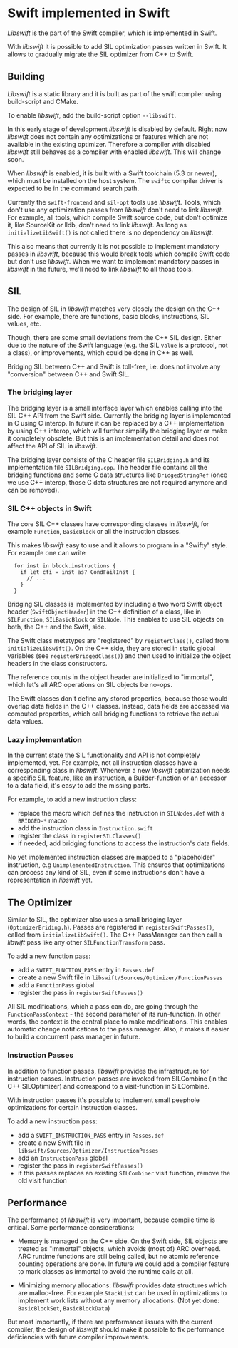 # Swift implemented in Swift

_Libswift_ is the part of the Swift compiler, which is implemented in Swift.

With _libswift_ it is possible to add SIL optimization passes written in Swift. It allows to gradually migrate the SIL optimizer from C++ to Swift.

## Building

_Libswift_ is a static library and it is built as part of the swift compiler using build-script and CMake.

To enable _libswift_, add the build-script option `--libswift`.

In this early stage of development _libswift_ is disabled by default. Right now _libswift_ does not contain any optimizations or features which are not available in the existing optimizer. Therefore a compiler with disabled _libswift_ still behaves as a compiler with enabled _libswift_. This will change soon.

When _libswift_ is enabled, it is built with a Swift toolchain (5.3 or newer), which must be installed on the host system. The `swiftc` compiler driver is expected to be in the command search path.

Currently the `swift-frontend` and `sil-opt` tools use _libswift_. Tools, which don't use any optimization passes from _libswift_ don't need to link _libswift_. For example, all tools, which compile Swift source code, but don't optimize it, like SourceKit or lldb, don't need to link _libswift_. As long as `initializeLibSwift()` is not called there is no dependency on _libswift_.

This also means that currently it is not possible to implement mandatory passes in _libswift_, because this would break tools which compile Swift code but don't use _libswift_. When we want to implement mandatory passes in _libswift_ in the future, we'll need to link _libswift_ to all those tools.

## SIL

The design of SIL in _libswift_ matches very closely the design on the C++ side. For example, there are functions, basic blocks, instructions, SIL values, etc.

Though, there are some small deviations from the C++ SIL design. Either due to the nature of the Swift language (e.g. the SIL `Value` is a protocol, not a class), or improvements, which could be done in C++ as well.

Bridging SIL between C++ and Swift is toll-free, i.e. does not involve any "conversion" between C++ and Swift SIL.

### The bridging layer

The bridging layer is a small interface layer which enables calling into the SIL C++ API from the Swift side. Currently the bridging layer is implemented in C using C interop. In future it can be replaced by a C++ implementation by using C++ interop, which will further simplify the bridging layer or make it completely obsolete. But this is an implementation detail and does not affect the API of SIL in _libswift_.

The bridging layer consists of the C header file `SILBridging.h` and its implementation file `SILBridging.cpp`. The header file contains all the bridging functions and some C data structures like `BridgedStringRef` (once we use C++ interop, those C data structures are not required anymore and can be removed).

### SIL C++ objects in Swift

The core SIL C++ classes have corresponding classes in _libswift_, for example `Function`, `BasicBlock` or all the instruction classes.

This makes _libswift_ easy to use and it allows to program in a "Swifty" style. For example one can write

```
  for inst in block.instructions {
    if let cfi = inst as? CondFailInst {
      // ...
    }
  }
```

Bridging SIL classes is implemented by including a two word Swift object header (`SwiftObjectHeader`) in the C++ definition of a class, like in `SILFunction`, `SILBasicBlock` or `SILNode`. This enables to use SIL objects on both, the C++ and the Swift, side.

The Swift class metatypes are "registered" by `registerClass()`, called from `initializeLibSwift()`. On the C++ side, they are stored in static global variables (see `registerBridgedClass()`) and then used to initialize the object headers in the class constructors.

The reference counts in the object header are initialized to "immortal", which let's all ARC operations on SIL objects be no-ops.

The Swift classes don't define any stored properties, because those would overlap data fields in the C++ classes. Instead, data fields are accessed via computed properties, which call bridging functions to retrieve the actual data values.

### Lazy implementation

In the current state the SIL functionality and API is not completely implemented, yet. For example, not all instruction classes have a corresponding class in _libswift_. Whenever a new _libswift_ optimization needs a specific SIL feature, like an instruction, a Builder-function or an accessor to a data field, it's easy to add the missing parts.

For example, to add a new instruction class:

*  replace the macro which defines the instruction in `SILNodes.def` with a `BRIDGED-*` macro
*  add the instruction class in `Instruction.swift`
*  register the class in `registerSILClasses()`
*  if needed, add bridging functions to access the instruction's data fields.


No yet implemented instruction classes are mapped to a "placeholder" instruction, e.g `UnimplementedInstruction`. This ensures that optimizations can process any kind of SIL, even if some instructions don't have a representation in _libswift_ yet.

## The Optimizer

Similar to SIL, the optimizer also uses a small bridging layer (`OptimizerBriding.h`).
Passes are registered in `registerSwiftPasses()`, called from `initializeLibSwift()`.
The C++ PassManager can then call a _libwift_ pass like any other `SILFunctionTransform` pass.

To add a new function pass:

* add a `SWIFT_FUNCTION_PASS` entry in `Passes.def`
* create a new Swift file in `libswift/Sources/Optimizer/FunctionPasses`
* add a `FunctionPass` global
* register the pass in `registerSwiftPasses()`

All SIL modifications, which a pass can do, are going through the `FunctionPassContext` - the second parameter of its run-function. In other words, the context is the central place to make modifications. This enables automatic change notifications to the pass manager. Also, it makes it easier to build a concurrent pass manager in future.

### Instruction Passes

In addition to function passes, _libswift_ provides the infrastructure for instruction passes. Instruction passes are invoked from SILCombine (in the C++ SILOptimizer) and correspond to a visit-function in SILCombine.

With instruction passes it's possible to implement small peephole optimizations for certain instruction classes.

To add a new instruction pass:

* add a `SWIFT_INSTRUCTION_PASS` entry in `Passes.def`
* create a new Swift file in `libswift/Sources/Optimizer/InstructionPasses`
* add an `InstructionPass` global
* register the pass in `registerSwiftPasses()`
* if this passes replaces an existing `SILCombiner` visit function, remove the old visit function

## Performance

The performance of _libswift_ is very important, because compile time is critical.
Some performance considerations:

* Memory is managed on the C++ side. On the Swift side, SIL objects are treated as "immortal" objects, which avoids (most of) ARC overhead. ARC runtime functions are still being called, but no atomic reference counting operations are done. In future we could add a compiler feature to mark classes as immortal to avoid the runtime calls at all.

* Minimizing memory allocations: _libswift_ provides data structures which are malloc-free. For example `StackList` can be used in optimizations to implement work lists without any memory allocations. (Not yet done: `BasicBlockSet`, `BasicBlockData`)

But most importantly, if there are performance issues with the current compiler, the design of _libswift_ should make it possible to fix performance deficiencies with future compiler improvements.

